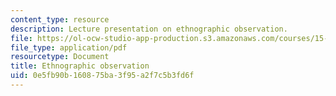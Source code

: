 ```yaml
---
content_type: resource
description: Lecture presentation on ethnographic observation.
file: https://ol-ocw-studio-app-production.s3.amazonaws.com/courses/15-821-listening-to-the-customer-fall-2002/0e5fb90b160875ba3f95a2f7c5b3fd6f_observation.pdf
file_type: application/pdf
resourcetype: Document
title: Ethnographic observation
uid: 0e5fb90b-1608-75ba-3f95-a2f7c5b3fd6f
---
```

